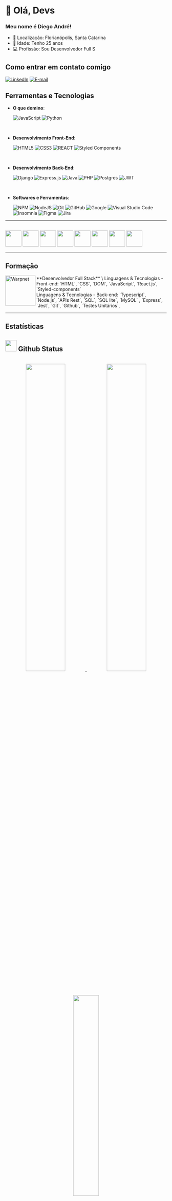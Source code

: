 # 👋 Olá, Devs
### Meu nome é Diego André!

- 📍 Localização: Florianópolis, Santa Catarina
- 🎂 Idade: Tenho 25 anos
- 💻 Profissão: Sou Desenvolvedor Full S


## Como entrar em contato comigo
[![LinkedIn](https://img.shields.io/badge/LinkedIn-000?style=for-the-badge&logo=linkedin&logoColor=0E76A8)](https://www.linkedin.com/in/diegoandreleffa/)
[![E-mail](https://img.shields.io/badge/-Email-000?style=for-the-badge&logo=microsoft-outlook&logoColor=007BFF)](mailto:diegoleffa@hotmail.com)


## Ferramentas e Tecnologias
 

 <p align="center">

- **O que domino**:
    
    ![JavaScript](https://img.shields.io/badge/JavaScript%20-%23F7DF1E.svg?style=for-the-badge&logo=javascript&logoColor=black)
    ![Python](https://img.shields.io/badge/Python%20-%2314354C.svg?style=for-the-badge&logo=python&logoColor=white)
    
<br>   
    
- **Desenvolvimento Front-End**:

   ![HTML5](https://img.shields.io/badge/HTML5%20-%23E34F26.svg?style=for-the-badge&logo=html5&logoColor=white)
   ![CSS3](https://img.shields.io/badge/CSS%20-%231572B6.svg?style=for-the-badge&logo=css3&logoColor=white)
   ![REACT](https://img.shields.io/badge/React-20232A?style=for-the-badge&logo=react&logoColor=61DAFB)
   ![Styled Components](https://img.shields.io/badge/styled--components-DB7093?style=for-the-badge&logo=styled-components&logoColor=white)
 
<br>

- **Desenvolvimento Back-End**:

  ![Django](https://img.shields.io/badge/django-%23092E20.svg?style=for-the-badge&logo=django&logoColor=white)
  ![Express.js](https://img.shields.io/badge/express.js-%23404d59.svg?style=for-the-badge&logo=express&logoColor=%2361DAFB)
  ![Java](https://img.shields.io/badge/Java-ED8B00?style=for-the-badge&logo=openjdk&logoColor=white)
  ![PHP](https://img.shields.io/badge/php-%23777BB4.svg?style=for-the-badge&logo=php&logoColor=white)
  ![Postgres](https://img.shields.io/badge/postgres-%23316192.svg?style=for-the-badge&logo=postgresql&logoColor=white)
  ![JWT](https://img.shields.io/badge/JWT-black?style=for-the-badge&logo=JSON%20web%20tokens)
    
<br>


- **Softwares e Ferramentas**:

    ![NPM](https://img.shields.io/badge/NPM-%23CB3837.svg?style=for-the-badge&logo=npm&logoColor=white)
    ![NodeJS](https://img.shields.io/badge/node.js-6DA55F?style=for-the-badge&logo=node.js&logoColor=white)
    ![Git](https://img.shields.io/badge/git-%23F05033.svg?style=for-the-badge&logo=git&logoColor=white)
    ![GitHub](https://img.shields.io/badge/github-%23121011.svg?style=for-the-badge&logo=github&logoColor=white)
    ![Google](https://img.shields.io/badge/google-%234285F4.svg?style=for-the-badge&logo=google&logoColor=white)
    ![Visual Studio Code](https://img.shields.io/badge/Visual%20Studio%20Code-0078d7.svg?style=for-the-badge&logo=visual-studio-code&logoColor=white)
    ![Insomnia](https://img.shields.io/badge/Insomnia-black?style=for-the-badge&logo=insomnia&logoColor=5849BE)
    ![Figma](https://img.shields.io/badge/figma-%23F24E1E.svg?style=for-the-badge&logo=figma&logoColor=white)
    ![Jira](https://img.shields.io/badge/jira-%230A0FFF.svg?style=for-the-badge&logo=jira&logoColor=white)

</p>

---
 
<br>
 <div style="display: inline_block">
    <img width="50px" margin="10px" src="https://cdn.jsdelivr.net/gh/devicons/devicon/icons/git/git-original.svg" />
    <img width="50px" margin="10px" src="https://cdn.jsdelivr.net/gh/devicons/devicon/icons/figma/figma-original.svg" />
    <img width="50px" margin="10px" src="https://cdn.jsdelivr.net/gh/devicons/devicon/icons/github/github-original.svg" />
    <img width="50px" margin="10px" src="https://cdn.jsdelivr.net/gh/devicons/devicon/icons/nodejs/nodejs-original.svg" />
    <img width="50px" margin="10px" src="https://cdn.jsdelivr.net/gh/devicons/devicon/icons/express/express-original-wordmark.svg" />
    <img width="50px" margin="10px" src="https://cdn.jsdelivr.net/gh/devicons/devicon/icons/bootstrap/bootstrap-original.svg" />
    <img width="50px" margin="10px" src="https://cdn.jsdelivr.net/gh/devicons/devicon/icons/python/python-original-wordmark.svg" />
   <img width="50px" margin="10px" src="" />
 </div>

 ---


## Formação
<img align="left" height="94px" width="94px" alt="Warpnet" src="https://yt3.googleusercontent.com/h7EYCYFSVNHD09-7EUqDVOEM9BTDdnuuKuQoSpL-4VjWIjeF-6gDDDdViCp5j2MwzO8LexnKoN0=s900-c-k-c0x00ffffff-no-rj"/>
**Desenvolvedor Full Stack** \
Linguagens & Tecnologias - Front-end: `HTML`, `CSS`, `DOM`, `JavaScript`, `React.js`, `Styled-components`
<br/>Linguagens & Tecnologias - Back-end: `Typescript`, `Node.js`, `APIs Rest`, `SQL`, `SQL lite`, `MySQL` , `Express`, `Jest`, `Git`, `Github`, `Testes Unitários`,

---

## Estatísticas
## <img src="https://media.giphy.com/media/iY8CRBdQXODJSCERIr/giphy.gif" width="35"><b> Github Status </b>
<br>

<div align="center">
<a href="https://github.com/DiegoAndreLeffa/">
  <img width="49.5%" src="https://github-readme-stats.vercel.app/api?username=DiegoAndreLeffa&show_icons=true&theme=aura&hide_border=true" />
  <img width="49.5%" src="https://github-readme-streak-stats.herokuapp.com/?user=DiegoAndreLeffa&theme=aura&hide_border=true" />
</a>
</div>

<br>
<br>

<div align="center">
<a href="https://github.com/DiegoAndreLeffa/">
  <img width="40%" src="https://github-readme-stats.vercel.app/api/top-langs/?username=DiegoAndreLeffa&langs_count=6&theme=aura&layout=compact&hide_border=true"/>
</a>
</div>
 
<br>

 <div align="center">
 <a href="https://github.com/DiegoAndreLeffa/">
  <img width="40%" src="https://github-profile-summary-cards.vercel.app/api/cards/repos-per-language?username=DiegoAndreLeffa&theme=aura&layout=compact&hide_border=true"/>
  <img width="40%" src="https://github-profile-summary-cards.vercel.app/api/cards/most-commit-language?username=DiegoAndreLeffa&theme=aura&layout=compact&hide_border=true"/>
  </a>

  <br>
</div>
